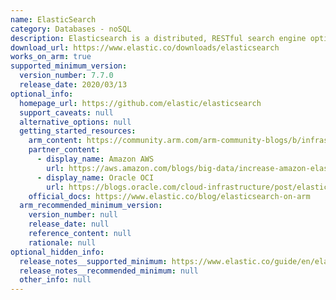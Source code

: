 ```yaml
---
name: ElasticSearch
category: Databases - noSQL
description: Elasticsearch is a distributed, RESTful search engine optimized for speed and relevance on production-scale workloads. You can use Elasticsearch to perform real-time search over massive datasets for applications.
download_url: https://www.elastic.co/downloads/elasticsearch
works_on_arm: true
supported_minimum_version:
  version_number: 7.7.0
  release_date: 2020/03/13
optional_info:
  homepage_url: https://github.com/elastic/elasticsearch
  support_caveats: null
  alternative_options: null
  getting_started_resources:
    arm_content: https://community.arm.com/arm-community-blogs/b/infrastructure-solutions-blog/posts/optimize-elasticsearch-deployment-arm-amazon-ec2-m6g
    partner_content:
      - display_name: Amazon AWS
        url: https://aws.amazon.com/blogs/big-data/increase-amazon-elasticsearch-service-performance-by-upgrading-to-graviton2
      - display_name: Oracle OCI
        url: https://blogs.oracle.com/cloud-infrastructure/post/elasticsearch-oci-ampere-a1-throughput
    official_docs: https://www.elastic.co/blog/elasticsearch-on-arm
  arm_recommended_minimum_version:
    version_number: null
    release_date: null
    reference_content: null
    rationale: null
optional_hidden_info:
  release_notes__supported_minimum: https://www.elastic.co/guide/en/elasticsearch/reference/7.7/release-notes-7.7.0.html
  release_notes__recommended_minimum: null
  other_info: null
---
```

